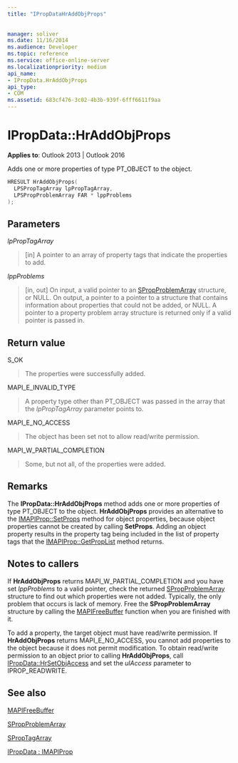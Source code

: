 ```yaml
---
title: "IPropDataHrAddObjProps"
 
 
manager: soliver
ms.date: 11/16/2014
ms.audience: Developer
ms.topic: reference
ms.service: office-online-server
ms.localizationpriority: medium
api_name:
- IPropData.HrAddObjProps
api_type:
- COM
ms.assetid: 683cf476-3c02-4b3b-939f-6fff6611f9aa
---
```


# IPropData::HrAddObjProps

  
  
**Applies to**: Outlook 2013 | Outlook 2016 
  
Adds one or more properties of type PT_OBJECT to the object.
  
```cpp
HRESULT HrAddObjProps(
  LPSPropTagArray lpPropTagArray,
  LPSPropProblemArray FAR * lppProblems
);
```

## Parameters

 _lpPropTagArray_
  
> [in] A pointer to an array of property tags that indicate the properties to add.
    
 _lppProblems_
  
> [in, out] On input, a valid pointer to an [SPropProblemArray](spropproblemarray.md) structure, or NULL. On output, a pointer to a pointer to a structure that contains information about properties that could not be added, or NULL. A pointer to a property problem array structure is returned only if a valid pointer is passed in. 
    
## Return value

S_OK 
  
> The properties were successfully added.
    
MAPI_E_INVALID_TYPE 
  
> A property type other than PT_OBJECT was passed in the array that the  _lpPropTagArray_ parameter points to. 
    
MAPI_E_NO_ACCESS 
  
> The object has been set not to allow read/write permission.
    
MAPI_W_PARTIAL_COMPLETION 
  
> Some, but not all, of the properties were added.
    
## Remarks

The **IPropData::HrAddObjProps** method adds one or more properties of type PT_OBJECT to the object. **HrAddObjProps** provides an alternative to the [IMAPIProp::SetProps](imapiprop-setprops.md) method for object properties, because object properties cannot be created by calling **SetProps**. Adding an object property results in the property tag being included in the list of property tags that the [IMAPIProp::GetPropList](imapiprop-getproplist.md) method returns. 
  
## Notes to callers

If **HrAddObjProps** returns MAPI_W_PARTIAL_COMPLETION and you have set  _lppProblems_ to a valid pointer, check the returned [SPropProblemArray](spropproblemarray.md) structure to find out which properties were not added. Typically, the only problem that occurs is lack of memory. Free the **SPropProblemArray** structure by calling the [MAPIFreeBuffer](mapifreebuffer.md) function when you are finished with it. 
  
To add a property, the target object must have read/write permission. If **HrAddObjProps** returns MAPI_E_NO_ACCESS, you cannot add properties to the object because it does not permit modification. To obtain read/write permission to an object prior to calling **HrAddObjProps**, call [IPropData::HrSetObjAccess](ipropdata-hrsetobjaccess.md) and set the  _ulAccess_ parameter to IPROP_READWRITE. 
  
## See also



[MAPIFreeBuffer](mapifreebuffer.md)
  
[SPropProblemArray](spropproblemarray.md)
  
[SPropTagArray](sproptagarray.md)
  
[IPropData : IMAPIProp](ipropdataimapiprop.md)

